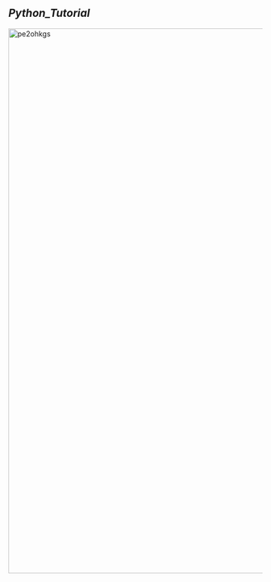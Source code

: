 ##                                                             _Python_Tutorial_
<img width="1920" height="1080" alt="pe2ohkgs" src="https://github.com/user-attachments/assets/8dded136-d4e6-4365-92e6-7359b802fbfc" />


